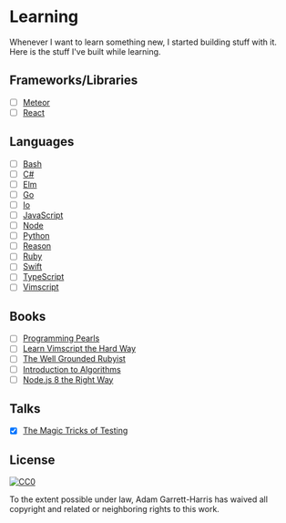 # Learning

Whenever I want to learn something new, I started building stuff with it. Here is the stuff I've built while learning.

## Frameworks/Libraries

- [ ] [Meteor](/meteor)
- [ ] [React](/react)

## Languages

- [ ] [Bash](/bash)
- [ ] [C#](/cs)
- [ ] [Elm](/elm)
- [ ] [Go](/go)
- [ ] [Io](/io)
- [ ] [JavaScript](/javascript)
- [ ] [Node](/node)
- [ ] [Python](/python)
- [ ] [Reason](/reason)
- [ ] [Ruby](/ruby)
- [ ] [Swift](/swift)
- [ ] [TypeScript](/typescript)
- [ ] [Vimscript](/vimscript)

## Books

- [ ] [Programming Pearls](/general/book-programming-pearls)
- [ ] [Learn Vimscript the Hard Way](/vimscript/vimscript-the-hard-way)
- [ ] [The Well Grounded Rubyist](/ruby/4-well-grounded-rubyist)
- [ ] [Introduction to Algorithms](/general/introduction-to-algorithms)
- [ ] [Node.js 8 the Right Way](/node/nodejs-8-the-right-way)

## Talks

- [x] [The Magic Tricks of Testing](/ruby/3-magic-tricks-of-testing)

## License

[![CC0](https://i.creativecommons.org/p/zero/1.0/88x31.png)](https://creativecommons.org/publicdomain/zero/1.0/)

To the extent possible under law, Adam Garrett-Harris has waived all copyright and related or neighboring rights to this work.
